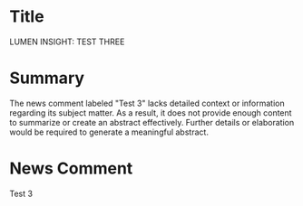 # Title
LUMEN INSIGHT: TEST THREE

# Summary
The news comment labeled "Test 3" lacks detailed context or information regarding its subject matter. As a result, it does not provide enough content to summarize or create an abstract effectively. Further details or elaboration would be required to generate a meaningful abstract.

# News Comment
Test 3
